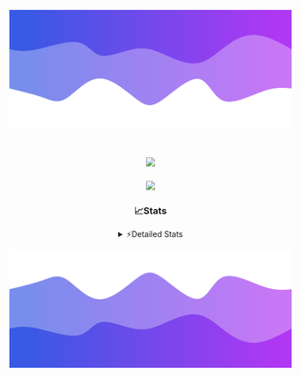 ![Header](./header.png)
<div align="center">

<h1 align="center">
  <a href="https://git.io/typing-svg">
    <img src="https://readme-typing-svg.herokuapp.com/?lines=Hello,+There!+%F0%9F%91%8B;This+is+chicho.;Owner+on+Ocean;&center=true&size=25">
  </a>
</h1>
  
<p align="center">
  <img src="https://lanyard.cnrad.dev/api/852683595378196480" />
</p>

### 📈Stats
<details>
    <summary> ⚡Detailed Stats</summary>
    <br/>

<!--START_SECTION:waka-->
![Code Time](http://img.shields.io/badge/Code%20Time-661%20hrs%2020%20mins-blue)

![Profile Views](http://img.shields.io/badge/Profile%20Views-7-blue)

**🐱 My GitHub Data** 

> 📦 74.8 kB Used in GitHub's Storage 
 > 
> 🏆 12 Contributions in the Year 2024
 > 
> 🚫 Not Opted to Hire
 > 
> 📜 15 Public Repositories 
 > 
> 🔑 6 Private Repositories 
 > 
**I'm a Night 🦉** 

```text
🌞 Morning                21 commits          █░░░░░░░░░░░░░░░░░░░░░░░░   05.66 % 
🌆 Daytime                42 commits          ███░░░░░░░░░░░░░░░░░░░░░░   11.32 % 
🌃 Evening                162 commits         ███████████░░░░░░░░░░░░░░   43.67 % 
🌙 Night                  146 commits         ██████████░░░░░░░░░░░░░░░   39.35 % 
```
📅 **I'm Most Productive on Tuesday** 

```text
Monday                   21 commits          █░░░░░░░░░░░░░░░░░░░░░░░░   05.66 % 
Tuesday                  102 commits         ███████░░░░░░░░░░░░░░░░░░   27.49 % 
Wednesday                72 commits          █████░░░░░░░░░░░░░░░░░░░░   19.41 % 
Thursday                 50 commits          ███░░░░░░░░░░░░░░░░░░░░░░   13.48 % 
Friday                   41 commits          ███░░░░░░░░░░░░░░░░░░░░░░   11.05 % 
Saturday                 34 commits          ██░░░░░░░░░░░░░░░░░░░░░░░   09.16 % 
Sunday                   51 commits          ███░░░░░░░░░░░░░░░░░░░░░░   13.75 % 
```


📊 **This Week I Spent My Time On** 

```text
🕑︎ Time Zone: America/Argentina/Buenos_Aires

💬 Programming Languages: 
JavaScript               4 hrs 36 mins       ███████████████░░░░░░░░░░   59.18 % 
HTML                     2 hrs 57 mins       ██████████░░░░░░░░░░░░░░░   38.05 % 
Other                    11 mins             █░░░░░░░░░░░░░░░░░░░░░░░░   02.51 % 
JSON                     1 min               ░░░░░░░░░░░░░░░░░░░░░░░░░   00.25 % 
Bash                     0 secs              ░░░░░░░░░░░░░░░░░░░░░░░░░   00.00 % 

🔥 Editors: 
VS Code                  7 hrs 47 mins       █████████████████████████   100.00 % 

🐱‍💻 Projects: 
Backend                  5 hrs 37 mins       ██████████████████░░░░░░░   72.16 % 
Unknown Project          2 hrs 10 mins       ███████░░░░░░░░░░░░░░░░░░   27.84 % 

💻 Operating System: 
Windows                  7 hrs 47 mins       █████████████████████████   100.00 % 
```

**I Mostly Code in JavaScript** 

```text
JavaScript               9 repos             ███████░░░░░░░░░░░░░░░░░░   29.03 % 
HTML                     6 repos             █████░░░░░░░░░░░░░░░░░░░░   19.35 % 
C#                       2 repos             ██░░░░░░░░░░░░░░░░░░░░░░░   06.45 % 
SCSS                     1 repo              █░░░░░░░░░░░░░░░░░░░░░░░░   03.23 % 
Batchfile                1 repo              █░░░░░░░░░░░░░░░░░░░░░░░░   03.23 % 
```




 Last Updated on 11/03/2024 19:11:17 UTC
<!--END_SECTION:waka-->
</details>

![Footer](./footer.png)

